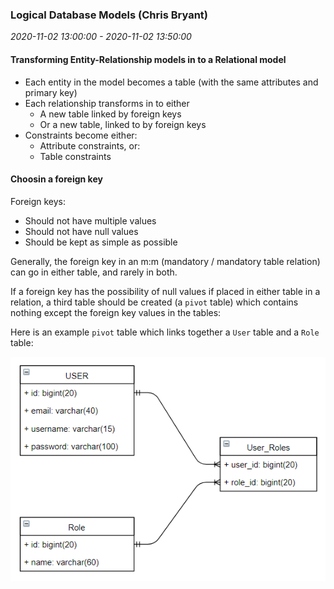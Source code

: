 ### Logical Database Models (Chris Bryant)

_2020-11-02 13:00:00 - 2020-11-02 13:50:00_

#### Transforming Entity-Relationship models in to a Relational model

* Each entity in the model becomes a table (with the same attributes and primary key)
* Each relationship transforms in to either
  * A new table linked by foreign keys
  * Or a new table, linked to by foreign keys
* Constraints become either:
  * Attribute constraints, or:
  * Table constraints

#### Choosin a foreign key

Foreign keys:

* Should not have multiple values
* Should not have null values
* Should be kept as simple as possible

Generally, the foreign key in an m:m (mandatory / mandatory table relation) can go in either table, and rarely in both.

If a foreign key has the possibility of null values if placed in either table in a relation, a third table should be created (a `pivot` table) which contains nothing except the foreign key values in the tables:

Here is an example `pivot` table which links together a `User` table and a `Role` table:

![Example user roles pivot table](pivot.png)
